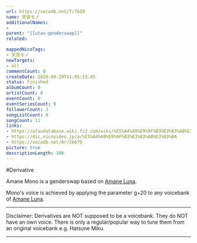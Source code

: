 ```yaml
---
url: https://vocadb.net/T/7659
name: 天音モノ
additionalNames: 
- 
parent: "[[utau-genderswap]]"
related:

mappedNicoTags:
- 天音モノ
newTargets:
- all
commentCount: 0
createDate: 2020-09-29T11:05:13.45
status: Finished
albumCount: 0
artistCount: 0
eventCount: 0
eventSeriesCount: 0
followerCount: 2
songListCount: 0
songCount: 11
links: 
- https://utaudatabase.wiki.fc2.com/wiki/%E5%A4%A9%E9%9F%B3%E3%83%AB%E3%83%8A%EF%BC%8F%E5%A4%A9%E9%9F%B3%E3%83%A2%E3%83%8E%EF%BC%8F%E4%B8%8A%E6%9C%88%E3%82%A2%E3%82%A4%E3%82%B9
- https://dic.nicovideo.jp/a/%E5%A4%A9%E9%9F%B3%E3%83%AB%E3%83%8A
- https://vocadb.net/Ar/26670
picture: true
descriptionLength: 388
---
```


#Derivative

Amane Mono is a genderswap based on [Amane Luna](https://vocadb.net/Ar/26670).

Mono's voice is achieved by applying the parameter g+20 to any voicebank of [Amane Luna](https://vocadb.net/Ar/26670).
___
Disclaimer:
Derivatives are NOT supposed to be a voicebank. They do NOT have an own voice. There is only a regular/popular way to tune them from an original voicebank e.g. Hatsune Miku.

---


